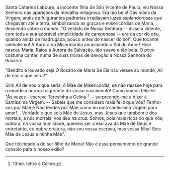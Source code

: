 Santa Catarina Labouré, a inocente filha de São Vicente de Paulo, viu Nossa Senhora nas aparições da medalha milagrosa. Era tão bela! Das mãos da Virgem, anéis de fulgurantes pedrarias irradiavam luzes esplendorosas que chegavam até a terra, simbolizando as graças e misericórdias de Maria, descendo sobre o mundo. "O vestido de Nossa Senhora -- disse a vidente, com toda a sua adorável simplicidade de camponesa -- era da cor do céu, quando ainda de madrugada, pouco antes do nascer do sol". Que tocante simbolismo! A Aurora da Misericórdia anunciando o Sol do Amor! Hoje nasceu Maria. Raiou a Aurora da Salvação, tão suave e tão bela. O povo costuma cantar, numa de suas trovas de devoção a Nossa Senhora do Rosário:

"Bendito e louvado seja O Rosário de Maria Se Ela não viesse ao mundo, Ai! de nós o que seria!"

Sim! Ai! de nós o que seria, ó Mãe de Misericórdia, se não raiasse hoje para o mundo a aurora fulgurante do vosso nascimento! Como somos felizes! "Às vezes - escreve Teresinha a Celina [^1] -- surpreendo-me a dizer à Santíssima Virgem: -- Sabeis que me considero mais feliz que Vós? Tenho-vos por Mãe e Não tendes por Mãe como eu uma santíssima virgem para amar!\... Verdade é que sois Mãe de Jesus, mas Jesus que também é dos mortais, a nós mortais, vos deu na cruz. Somos, pois mais ricos do que Vós; outrora, na vossa humildade, queríeis ser a escrava da Mãe de Deus e entretanto, eu pobre criatura, não sou vossa escrava, mas vossa filha! Sois Mãe de Jesus e minha Mãe".

Que felicidade a de ser filho de Maria! Não é esse pensamento de grande consolo para o nosso exílio?

[^1]: 13me. lettre à Céline.